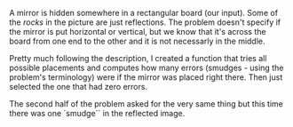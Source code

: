 A mirror is hidden somewhere in a rectangular board (our input). Some of the _rocks_ in the picture are just reflections. 
The problem doesn't specify if the mirror is put horizontal or vertical, but we know that it's across the
board from one end to the other and it is not necessarly in the middle.

Pretty much following the description, I created a function that tries all possible placements and computes how many errors (smudges - using the problem's terminology) were if the mirror was placed right there. Then just selected the one that had zero errors.

The second half of the problem asked for the very same thing but this time there was one `smudge`` in the reflected image.
